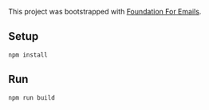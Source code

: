 This project was bootstrapped with [Foundation For Emails](https://get.foundation/emails/docs/).

## Setup

```
npm install
```

## Run

```
npm run build
```
